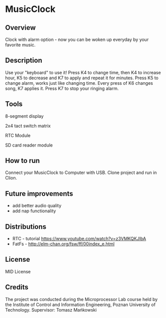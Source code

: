 # MusicClock

## Overview
Clock with alarm option - now you can be woken up everyday by your favorite music.
## Description
Use your "keyboard" to use it!
Press K4 to change time, then K4 to increase hour, K5 to decrease and K7 to apply and repeat it for minutes.
Press K5 to change alarm, works just like changing time.
Every press of K6 changes song, K7 applies it.
Press K7 to stop your ringing alarm.
## Tools
8-segment display

2x4 tact switch matrix

RTC Module

SD card reader module
## How to run
Connect your MusicClock to Computer with USB. Clone project and run in Clion.

## Future improvements
- add better audio quality
- add nap functionality

## Distributions
- RTC - tutorial https://www.youtube.com/watch?v=z3VMKQKJIbA
- FatFs - http://elm-chan.org/fsw/ff/00index_e.html
## License
MID License
## Credits
The project was conducted during the Microprocessor Lab course held by the Institute of Control and Information Engineering, Poznan University of Technology.
Supervisor: Tomasz Mańkowski
